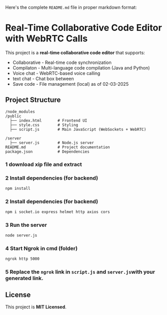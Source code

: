 Here's the complete `README.md` file in proper markdown format:  

# Real-Time Collaborative Code Editor with WebRTC Calls

This project is a **real-time collaborative code editor** that supports:
- Collaborative - Real-time code synchronization  
- Compilaton - Multi-language code compilation (Java and Python)
- Voice chat - WebRTC-based voice calling  
- text chat - Chat box between
- Save code - File management (local)
as of 02-03-2025

## Project Structure
```
/node_modules
/public
  ├── index.html       # Frontend UI
  ├── style.css        # Styling
  ├── script.js        # Main JavaScript (WebSockets + WebRTC)
  
/server
  ├── server.js        # Node.js server
README.md              # Project documentation
package.json           # Dependencies
```

### 1 download xip file and extract

### 2️ Install dependencies (for backend)
```sh
npm install
```
### 2️ Install dependencies (for backend)
```sh
npm i socket.io express helmet http axios cors
```

### 3️ Run the server
```sh
node server.js
```

### 4 Start Ngrok in cmd (folder)
```sh
ngrok http 5000
```

 ### 5 Replace the `ngrok` link in `script.js` and `server.js`with your generated link.

## License
This project is **MIT Licensed**.
